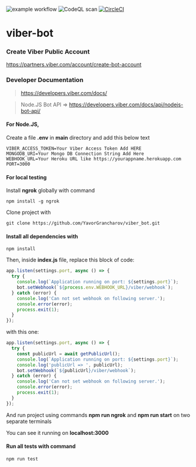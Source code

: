 ![example workflow](https://github.com/YavorGrancharov/viber_bot/actions/workflows/tests.yml/badge.svg)
![CodeQL scan](https://github.com/YavorGrancharov/viber_bot/actions/workflows/codeql.yml/badge.svg)
[![CircleCI](https://circleci.com/gh/YavorGrancharov/viber_bot/tree/main.svg?style=svg)](https://circleci.com/gh/YavorGrancharov/viber_bot/tree/main)


# viber-bot

### Create Viber Public Account
https://partners.viber.com/account/create-bot-account

### Developer Documentation
> https://developers.viber.com/docs/

> Node.JS Bot API =>
https://developers.viber.com/docs/api/nodejs-bot-api/

#### For Node.JS,

Create a file **.env** in **main** directory and add this below text
```
VIBER_ACCESS_TOKEN=Your Viber Access Token Add HERE
MONGODB_URI=Your Mongo DB Connection String Add Here
WEBHOOK_URL=Your Heroku URL like https://yourappname.herokuapp.com
PORT=3000
```

#### For local testing

Install **ngrok** globally with command

```
npm install -g ngrok
```

Clone project with
```
git clone https://github.com/YavorGrancharov/viber_bot.git
```

#### Install all dependencies with 

```
npm install
```

Then, inside **index.js** file, replace this block of code:
```js
app.listen(settings.port, async () => {
  try {
    console.log(`Application running on port: ${settings.port}`);
    bot.setWebhook(`${process.env.WEBHOOK_URL}/viber/webhook`);
  } catch (error) {
    console.log('Can not set webhook on following server.');
    console.error(error);
    process.exit(1);
  }
});
```
with this one:
```js
app.listen(settings.port, async () => {
  try {
    const publicUrl = await getPublicUrl();
    console.log(`Application running on port: ${settings.port}`);
    console.log('publicUrl => ', publicUrl);
    bot.setWebhook(`${publicUrl}/viber/webhook`);
  } catch (error) {
    console.log('Can not set webhook on following server.');
    console.error(error);
    process.exit(1);
  }
});
```
And run project using commands **npm run ngrok** and **npm run start** on two separate terminals

You can see it running on **localhost:3000**

#### Run all tests with command

```
npm run test
```
